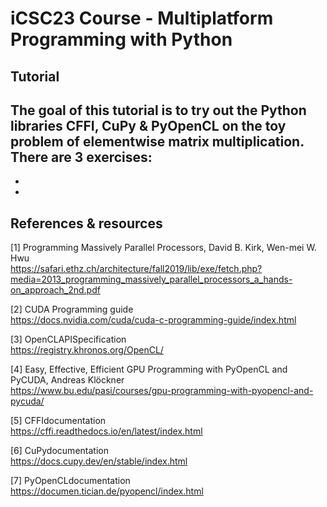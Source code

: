 # iCSC23 Course - Multiplatform Programming with Python

## Tutorial

The goal of this tutorial is to try out the Python libraries CFFI, CuPy & PyOpenCL on the toy problem of elementwise matrix multiplication. There are 3 exercises:
- 
- 
- 
## References & resources

[1] Programming Massively Parallel Processors, David B. Kirk, Wen-mei W. Hwu </br>
https://safari.ethz.ch/architecture/fall2019/lib/exe/fetch.php?media=2013_programming_massively_parallel_processors_a_hands-on_approach_2nd.pdf

[2] CUDA Programming guide </br> 
https://docs.nvidia.com/cuda/cuda-c-programming-guide/index.html

[3] OpenCLAPISpecification </br> 
https://registry.khronos.org/OpenCL/

[4] Easy, Effective, Efficient GPU Programming with PyOpenCL and PyCUDA, Andreas Klöckner </br> 
https://www.bu.edu/pasi/courses/gpu-programming-with-pyopencl-and-pycuda/

[5] CFFIdocumentation </br> 
https://cffi.readthedocs.io/en/latest/index.html

[6] CuPydocumentation </br> 
https://docs.cupy.dev/en/stable/index.html

[7] PyOpenCLdocumentation </br> 
https://documen.tician.de/pyopencl/index.html
